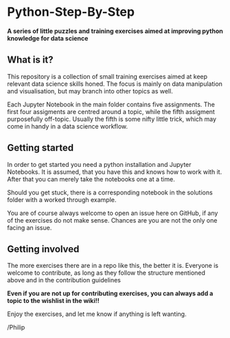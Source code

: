 # Python-Step-By-Step
**A series of little puzzles and training exercises aimed at improving python knowledge for data science**

## What is it?
This repository is a collection of small training exercises aimed at keep relevant data science skills honed. The focus is mainly on data manipulation and visualisation, but may branch into other topics as well.

Each Jupyter Notebook in the main folder contains five assignments. The first four assigments are centred around a topic, while the fifth assigment purposefully off-topic. Usually the fifth is some nifty little trick, which may come in handy in a data science workflow.

## Getting started
In order to get started you need a python installation and Jupyter Notebooks. It is assumed, that you have this and knows how to work with it. After that you can merely take the notebooks one at a time.

Should you get stuck, there is a corresponding notebook in the solutions folder with a worked through example.

You are of course always welcome to open an issue here on GitHub, if any of the exercises do not make sense. Chances are you are not the only one facing an issue.

## Getting involved
The more exercises there are in a repo like this, the better it is. Everyone is welcome to contribute, as long as they follow the structure mentioned above and in the contribution guidelines

**Even if you are not up for contributing exercises, you can always add a topic to the wishlist in the wiki!!**

Enjoy the exercises, and let me know if anything is left wanting.

/Philip
